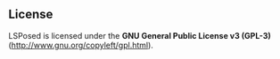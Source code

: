 
## License

LSPosed is licensed under the **GNU General Public License v3 (GPL-3)** (http://www.gnu.org/copyleft/gpl.html).
